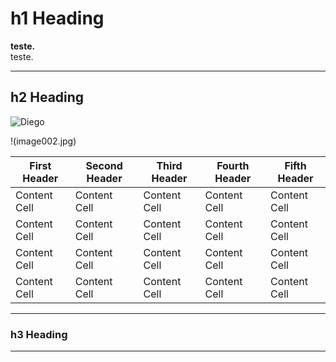 # **h1 Heading**
**teste.**  
teste.
___
## h2 Heading


![Diego](https://github.com/diegobenelli/diegobenelli.github.io/blob/master/image002.jpg)

!(image002.jpg)  

| First Header  | Second Header | Third Header  | Fourth Header | Fifth Header |
| ------------- | ------------- | ------------- | ------------- | ------------- |
| Content Cell  | Content Cell  |Content Cell   | Content Cell  | Content Cell  |
| Content Cell  | Content Cell  |Content Cell   | Content Cell  | Content Cell  |
| Content Cell  | Content Cell  |Content Cell   | Content Cell  | Content Cell  |
| Content Cell  | Content Cell  |Content Cell   | Content Cell  | Content Cell  |

___
### h3 Heading
___
